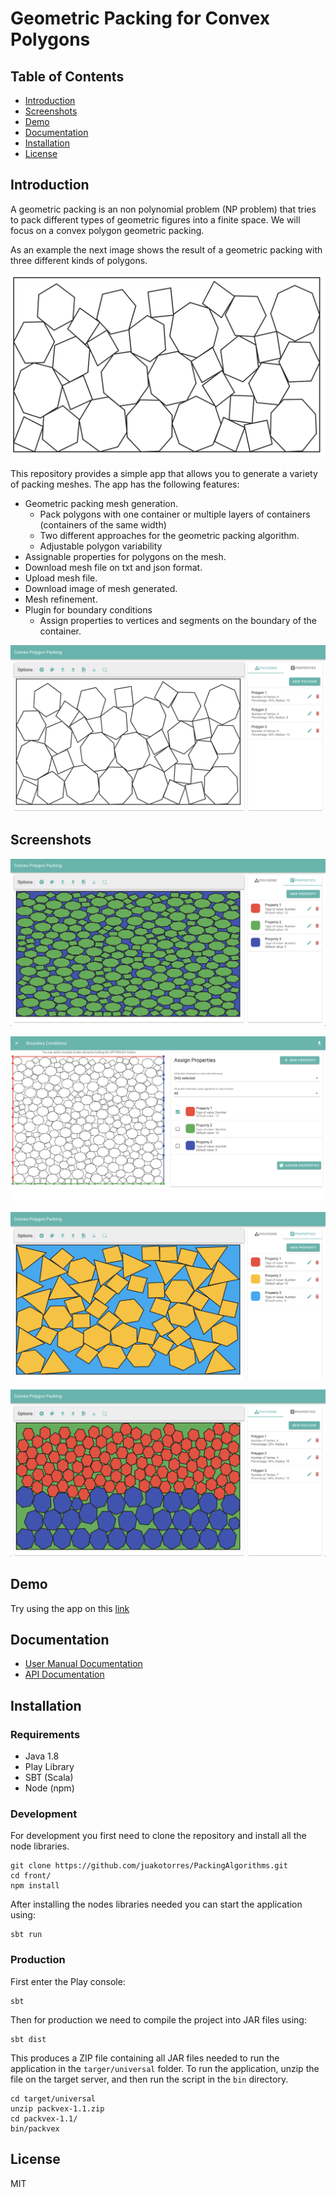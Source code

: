 # Geometric Packing for Convex Polygons

## Table of Contents
* [Introduction](#introduction)  
* [Screenshots](#screenshots)  
* [Demo](#demo)  
* [Documentation](#documentation)  
* [Installation](#installation)  
* [License](#license)  

## Introduction

A geometric packing is an non polynomial problem (NP problem) 
that tries to pack different types of geometric figures into a 
finite space. We will focus on a convex polygon geometric packing.

As an example the next image shows the result of a geometric packing
 with three different kinds of polygons.

![Geometric Packing](documentation/images/packing_example.png)

This repository provides a simple app that allows you to generate a 
variety of packing meshes. The app has the following features:

* Geometric packing mesh generation.
    * Pack polygons with one container or multiple 
    layers of containers (containers of the same width)
    * Two different approaches for the geometric packing algorithm.
    * Adjustable polygon variability
* Assignable properties for polygons on the mesh.
* Download mesh file on txt and json format.
* Upload mesh file.
* Download image of mesh generated.
* Mesh refinement.
* Plugin for boundary conditions
    * Assign properties to vertices and segments 
    on the boundary of the container. 

![App Screenshot](documentation/images/app_screenshot.png)

## Screenshots

![Example 1](documentation/images/gravity_packing_result.png)

![Example 2](documentation/images/boundary_example.png)

![Example 3](documentation/images/density_packing_result.png)

![Example 4](documentation/images/layers_result.png)

## Demo

Try using the app on this [link](http://create.cl:9872/)

## Documentation 

* [User Manual Documentation](https://github.com/juakotorres/PackingAlgorithms/wiki/User-Manual)
* [API Documentation](https://github.com/juakotorres/PackingAlgorithms/wiki/API-Documentation)

## Installation

### Requirements

* Java 1.8
* Play Library
* SBT (Scala)
* Node (npm)

### Development

For development you first need to clone the repository and install all the node libraries.

```
git clone https://github.com/juakotorres/PackingAlgorithms.git
cd front/
npm install
```

After installing the nodes libraries needed you can start the application using:

```
sbt run
``` 


### Production

First enter the Play console:

```
sbt
```

Then for production we need to compile the project into JAR files using:

```
sbt dist
```

This produces a ZIP file containing all JAR files needed to
 run the application in the ```targer/universal``` folder. 
 To run the application, unzip the file on the target server,
  and then run the script in the ```bin``` directory. 

```
cd target/universal
unzip packvex-1.1.zip
cd packvex-1.1/
bin/packvex
 ```
 
 ## License
 
 MIT
